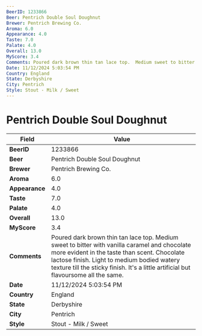 ```yaml
---
BeerID: 1233866
Beer: Pentrich Double Soul Doughnut
Brewer: Pentrich Brewing Co.
Aroma: 6.0
Appearance: 4.0
Taste: 7.0
Palate: 4.0
Overall: 13.0
MyScore: 3.4
Comments: Poured dark brown thin tan lace top.  Medium sweet to bitter with vanilla caramel and chocolate more evident in the taste than scent. Chocolate lactose finish.  Light to medium bodied watery texture till the sticky finish.  It's a little artificial but flavoursome all the same.
Date: 11/12/2024 5:03:54 PM
Country: England
State: Derbyshire
City: Pentrich
Style: Stout - Milk / Sweet
---
```


# Pentrich Double Soul Doughnut

| Field         | Value |
|---------------|-------|
| **BeerID** | 1233866 |
| **Beer** | Pentrich Double Soul Doughnut |
| **Brewer** | Pentrich Brewing Co. |
| **Aroma** | 6.0 |
| **Appearance** | 4.0 |
| **Taste** | 7.0 |
| **Palate** | 4.0 |
| **Overall** | 13.0 |
| **MyScore** | 3.4 |
| **Comments** | Poured dark brown thin tan lace top.  Medium sweet to bitter with vanilla caramel and chocolate more evident in the taste than scent. Chocolate lactose finish.  Light to medium bodied watery texture till the sticky finish.  It's a little artificial but flavoursome all the same.  |
| **Date** | 11/12/2024 5:03:54 PM |
| **Country** | England |
| **State** | Derbyshire |
| **City** | Pentrich |
| **Style** | Stout - Milk / Sweet |
